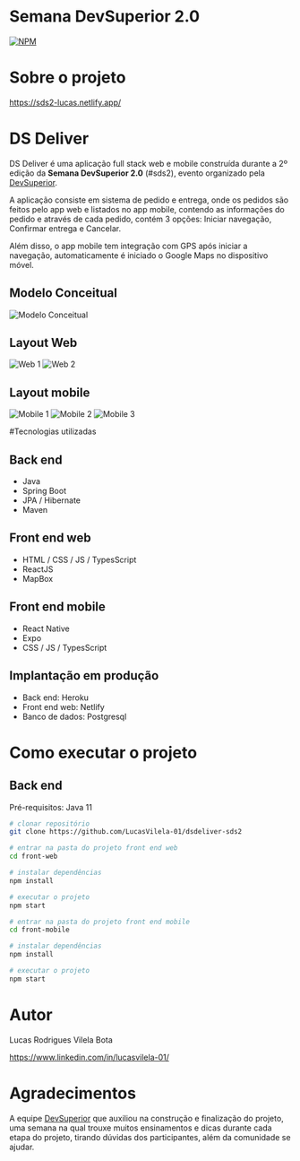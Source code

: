 # Semana DevSuperior 2.0

[![NPM](https://img.shields.io/npm/l/react)](https://github.com/LucasVilela-01/dsdeliver-sds2/blob/main/LICENSE)

# Sobre o projeto

https://sds2-lucas.netlify.app/

# DS Deliver

DS Deliver é uma aplicação full stack web e mobile construída durante a 2º edição da **Semana DevSuperior 2.0** (#sds2), evento organizado pela [DevSuperior](https://devsuperior.com "Site da DevSuperior").

A aplicação consiste em sistema de pedido e entrega, onde os pedidos são feitos pelo app web e listados no app mobile, contendo as informações do pedido e através de cada pedido, contém 3 opções: Iniciar navegação, Confirmar entrega e Cancelar.

Além disso, o app mobile tem integração com GPS após iniciar a navegação, automaticamente é iniciado o Google Maps no dispositivo móvel.

## Modelo Conceitual
![Modelo Conceitual](https://github.com/devsuperior/sds2/blob/master/assets/modelo-conceitual.png)

## Layout Web
![Web 1](https://github.com/LucasVilela-01/assetssds2.0/blob/main/web1.png) ![Web 2](https://github.com/LucasVilela-01/assetssds2.0/blob/main/web2.png)

## Layout mobile
![Mobile 1](https://github.com/LucasVilela-01/assetssds2.0/blob/main/mobile1.png) ![Mobile 2](https://github.com/LucasVilela-01/assetssds2.0/blob/main/mobile2.png) ![Mobile 3](https://github.com/LucasVilela-01/assetssds2.0/blob/main/mobile3.png)

#Tecnologias utilizadas
## Back end
- Java
- Spring Boot
- JPA / Hibernate
- Maven
## Front end web
- HTML / CSS / JS / TypesScript
- ReactJS
- MapBox
## Front end mobile
- React Native
- Expo
- CSS / JS / TypesScript
## Implantação em produção
- Back end: Heroku
- Front end web: Netlify
- Banco de dados: Postgresql

# Como executar o projeto

## Back end
Pré-requisitos: Java 11

```bash
# clonar repositório
git clone https://github.com/LucasVilela-01/dsdeliver-sds2

# entrar na pasta do projeto front end web
cd front-web

# instalar dependências
npm install

# executar o projeto
npm start

# entrar na pasta do projeto front end mobile
cd front-mobile

# instalar dependências
npm install

# executar o projeto
npm start
```

# Autor

Lucas Rodrigues Vilela Bota

https://www.linkedin.com/in/lucasvilela-01/

# Agradecimentos

A equipe [DevSuperior](https://devsuperior.com "Site da DevSuperior")  que auxiliou na construção e finalização do projeto, uma semana na qual trouxe muitos ensinamentos e dicas durante cada etapa do projeto, tirando dúvidas dos participantes, além da comunidade se ajudar.
